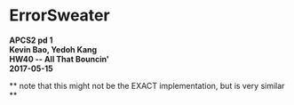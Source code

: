 # ErrorSweater
**APCS2 pd 1**       
**Kevin Bao, Yedoh Kang**      
**HW40 -- All That Bouncin'**  
**2017-05-15**

** note that this might not be the EXACT implementation, but is very similar **
